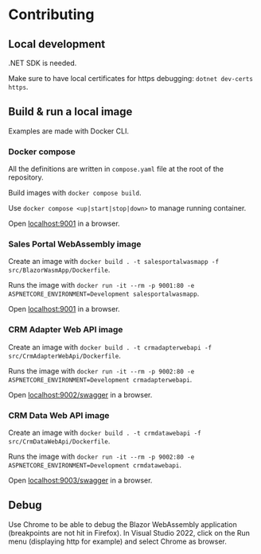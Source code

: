 # Contributing

## Local development

.NET SDK is needed.

Make sure to have local certificates for https debugging: `dotnet dev-certs https`.

## Build & run a local image

Examples are made with Docker CLI.

### Docker compose

All the definitions are written in `compose.yaml` file at the root of the repository.

Build images with `docker compose build`.

Use `docker compose <up|start|stop|down>` to manage running container.

Open [localhost:9001](http://localhost:9001/) in a browser.

### Sales Portal WebAssembly image

Create an image with `docker build . -t salesportalwasmapp -f src/BlazorWasmApp/Dockerfile`.

Runs the image with `docker run -it --rm -p 9001:80 -e ASPNETCORE_ENVIRONMENT=Development salesportalwasmapp`.

Open [localhost:9001](http://localhost:9001/) in a browser.

### CRM Adapter Web API image

Create an image with `docker build . -t crmadapterwebapi -f src/CrmAdapterWebApi/Dockerfile`.

Runs the image with `docker run -it --rm -p 9002:80 -e ASPNETCORE_ENVIRONMENT=Development crmadapterwebapi`.

Open [localhost:9002/swagger](http://localhost:9002/swagger) in a browser.

### CRM Data Web API image

Create an image with `docker build . -t crmdatawebapi -f src/CrmDataWebApi/Dockerfile`.

Runs the image with `docker run -it --rm -p 9002:80 -e ASPNETCORE_ENVIRONMENT=Development crmdatawebapi`.

Open [localhost:9003/swagger](http://localhost:9003/swagger) in a browser.

## Debug

Use Chrome to be able to debug the Blazor WebAssembly application (breakpoints are not hit in Firefox). In Visual Studio 2022, click on the Run menu (displaying http for example) and select Chrome as browser.
